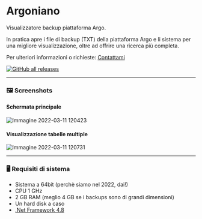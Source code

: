 # Argoniano
Visualizzatore backup piattaforma Argo.

In pratica apre i file di backup (TXT) della piattaforma Argo e li sistema per una migliore visualizzazione, oltre ad offrire una ricerca più completa.

Per ulteriori informazioni o richieste: [Contattami](https://github.com/RallyTuning)

[![GitHub all releases](https://img.shields.io/github/downloads/rallytuning/argoniano/total?color=green&label=Download&logo=github&style=flat-square)](https://github.com/RallyTuning/Argoniano/releases)

---
### 🖼️ Screenshots

#### Schermata principale
![Immagine 2022-03-11 120423](https://user-images.githubusercontent.com/50233545/157859067-fa53c988-7b60-4a14-bc35-6fc24d0a9d06.png)

#### Visualizzazione tabelle multiple
![Immagine 2022-03-11 120731](https://user-images.githubusercontent.com/50233545/157859188-b9585bc0-20be-4684-a520-eef1ccea7adb.png)

---
### 🖥️ Requisiti di sistema
- Sistema a 64bit (perchè siamo nel 2022, dai!)
- CPU 1 GHz
- 2 GB RAM (meglio 4 GB se i backups sono di grandi dimensioni)
- Un hard disk a caso
- [.Net Framework 4.8](https://dotnet.microsoft.com/en-us/download/dotnet-framework/thank-you/net48-offline-installer)

